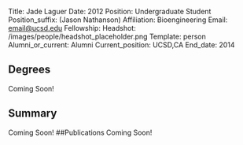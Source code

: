 Title: Jade Laguer
Date: 2012
Position: Undergraduate Student
Position_suffix: (Jason Nathanson)
Affiliation: Bioengineering
Email: email@ucsd.edu
Fellowship:
Headshot: /images/people/headshot_placeholder.png
Template: person
Alumni_or_current: Alumni
Current_position: UCSD,CA
End_date: 2014
<!-- Status: draft -->

## Degrees
Coming Soon!
## Summary
Coming Soon!
##Publications
Coming Soon!